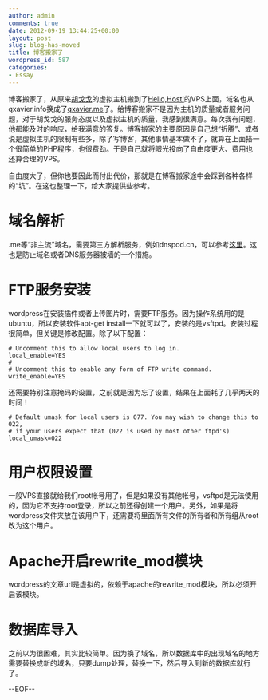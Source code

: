 ```yaml
---
author: admin
comments: true
date: 2012-09-19 13:44:25+00:00
layout: post
slug: blog-has-moved
title: 博客搬家了
wordpress_id: 587
categories:
- Essay
---
```


博客搬家了，从原来[胡戈戈](http://hugege.com/)的虚拟主机搬到了[Hello,Host!](http://hellohostnet.com)的VPS上面，域名也从qxavier.info换成了[qxavier.me](http://qxavier.me)了。给博客搬家不是因为主机的质量或者服务问题，对于胡戈戈的服务态度以及虚拟主机的质量，我感到很满意。每次我有问题，他都能及时的响应，给我满意的答复。博客搬家的主要原因是自己想“折腾”、或者说是虚拟主机的限制有些多，除了写博客，其他事情基本做不了，就算在上面搭一个很简单的PHP程序，也很费劲。于是自己就将眼光投向了自由度更大、费用也还算合理的VPS。

自由度大了，但你也要因此而付出代价，那就是在博客搬家途中会踩到各种各样的“坑”。在这也整理一下，给大家提供些参考。


# 域名解析


.me等“非主流”域名，需要第三方解析服务，例如dnspod.cn，可以参考[这里](http://hellohostnet.com/wiki/doku.php?id=dnspod_%E8%AE%BE%E7%BD%AE%E6%95%99%E7%A8%8B)。这也是防止域名或者DNS服务器被墙的一个措施。


# FTP服务安装


wordpress在安装插件或者上传图片时，需要FTP服务。因为操作系统用的是ubuntu，所以安装软件apt-get install一下就可以了，安装的是vsftpd。安装过程很简单，但关键是修改配置。除了以下配置：

    
    # Uncomment this to allow local users to log in.
    local_enable=YES
    #
    # Uncomment this to enable any form of FTP write command.
    write_enable=YES


还需要特别注意掩码的设置，之前就是因为忘了设置，结果在上面耗了几乎两天的时间！

    
    # Default umask for local users is 077. You may wish to change this to 022,
    # if your users expect that (022 is used by most other ftpd's)
    local_umask=022




# 用户权限设置




一般VPS直接就给我们root帐号用了，但是如果没有其他帐号，vsftpd是无法使用的，因为它不支持root登录，所以之前还得创建一个用户。另外，如果是将wordpress文件夹放在该用户下，还需要将里面所有文件的所有者和所有组从root改为这个用户。





# Apache开启rewrite_mod模块


wordpress的文章url是虚拟的，依赖于apache的rewrite_mod模块，所以必须开启该模块。


# 数据库导入


之前以为很困难，其实比较简单。因为换了域名，所以数据库中的出现域名的地方需要替换成新的域名，只要dump处理，替换一下，然后导入到新的数据库就行了。

--EOF--
